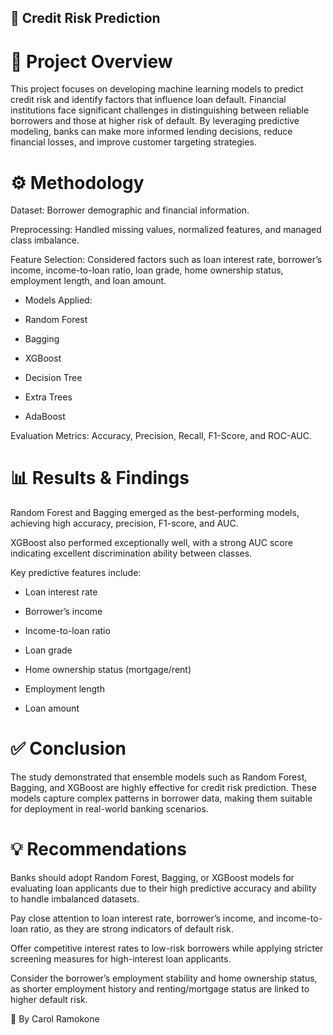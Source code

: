 ## 📌 Credit Risk Prediction
# 🔎 Project Overview

This project focuses on developing machine learning models to predict credit risk and identify factors that influence loan default. Financial institutions face significant challenges in distinguishing between reliable borrowers and those at higher risk of default. By leveraging predictive modeling, banks can make more informed lending decisions, reduce financial losses, and improve customer targeting strategies.

# ⚙️ Methodology

Dataset: Borrower demographic and financial information.

Preprocessing: Handled missing values, normalized features, and managed class imbalance.

Feature Selection: Considered factors such as loan interest rate, borrower’s income, income-to-loan ratio, loan grade, home ownership status, employment length, and loan amount.

- Models Applied:

- Random Forest

- Bagging

- XGBoost

- Decision Tree

- Extra Trees

- AdaBoost

Evaluation Metrics: Accuracy, Precision, Recall, F1-Score, and ROC-AUC.

# 📊 Results & Findings

Random Forest and Bagging emerged as the best-performing models, achieving high accuracy, precision, F1-score, and AUC.

XGBoost also performed exceptionally well, with a strong AUC score indicating excellent discrimination ability between classes.

Key predictive features include:

- Loan interest rate

- Borrower’s income

- Income-to-loan ratio

- Loan grade

- Home ownership status (mortgage/rent)

- Employment length

- Loan amount

# ✅ Conclusion

The study demonstrated that ensemble models such as Random Forest, Bagging, and XGBoost are highly effective for credit risk prediction. These models capture complex patterns in borrower data, making them suitable for deployment in real-world banking scenarios.

# 💡 Recommendations

Banks should adopt Random Forest, Bagging, or XGBoost models for evaluating loan applicants due to their high predictive accuracy and ability to handle imbalanced datasets.

Pay close attention to loan interest rate, borrower’s income, and income-to-loan ratio, as they are strong indicators of default risk.

Offer competitive interest rates to low-risk borrowers while applying stricter screening measures for high-interest loan applicants.

Consider the borrower’s employment stability and home ownership status, as shorter employment history and renting/mortgage status are linked to higher default risk.

📌 By Carol Ramokone
